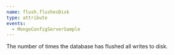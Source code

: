 ```yaml
---
name: flush.flushesDisk
type: attribute
events:
  - MongoConfigServerSample
---
```


The number of times the database has flushed all writes to disk.